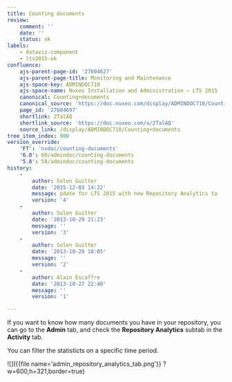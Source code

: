 ```yaml
---
title: Counting documents
review:
    comment: ''
    date: ''
    status: ok
labels:
    - dataviz-component
    - lts2015-ok
confluence:
    ajs-parent-page-id: '27604627'
    ajs-parent-page-title: Monitoring and Maintenance
    ajs-space-key: ADMINDOC710
    ajs-space-name: Nuxeo Installation and Administration — LTS 2015
    canonical: Counting+documents
    canonical_source: 'https://doc.nuxeo.com/display/ADMINDOC710/Counting+documents'
    page_id: '27604697'
    shortlink: 2TalAQ
    shortlink_source: 'https://doc.nuxeo.com/x/2TalAQ'
    source_link: /display/ADMINDOC710/Counting+documents
tree_item_index: 900
version_override:
    'FT': 'nxdoc/counting-documents'
    '6.0': 60/admindoc/counting-documents
    '5.8': 58/admindoc/counting-documents
history:
    -
        author: Solen Guitter
        date: '2015-12-03 14:22'
        message: pdate for LTS 2015 with new Repository Analytics ta
        version: '4'
    -
        author: Solen Guitter
        date: '2013-10-29 21:23'
        message: ''
        version: '3'
    -
        author: Solen Guitter
        date: '2013-10-29 18:05'
        message: ''
        version: '2'
    -
        author: Alain Escaffre
        date: '2013-10-27 22:40'
        message: ''
        version: '1'

---
```

If you want to know how many documents you have in your repository, you can go to the **Admin** tab, and check the **Repository Analytics** subtab in the **Activity** tab.

You can filter the statisticts on a specific time period.

![]({{file name='admin_repository_analytics_tab.png'}} ?w=600,h=321,border=true)

&nbsp;
